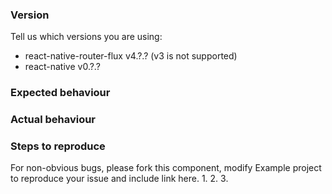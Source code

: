 ### Version
Tell us which versions you are using: 

- react-native-router-flux v4.?.? (v3 is not supported)
- react-native v0.?.?

### Expected behaviour



### Actual behaviour



### Steps to reproduce
For non-obvious bugs, please fork this component, modify Example project to reproduce your issue and include link here.
1.
2.
3.

<!-- Love react-native-router-flux? Please consider supporting our collective:
👉  https://opencollective.com/react-native-router-flux/donate -->

